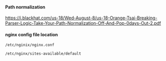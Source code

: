 #### Path normalization
https://i.blackhat.com/us-18/Wed-August-8/us-18-Orange-Tsai-Breaking-Parser-Logic-Take-Your-Path-Normalization-Off-And-Pop-0days-Out-2.pdf

#### nginx config file location 
```
/etc/nginix/nginx.conf
```

```
/etc/nginx/sites-available/default
```










